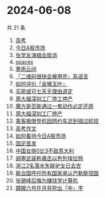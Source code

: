 # 2024-06-08

共 21 条

<!-- BEGIN -->
<!-- 最后更新时间 Sat Jun 08 2024 21:08:12 GMT+0800 (China Standard Time) -->

1. [高考](https://www.zhihu.com/search?q=%E9%AB%98%E8%80%83)
1. [今日A股市场](https://www.zhihu.com/search?q=%E4%BB%8A%E6%97%A5A%E8%82%A1%E5%B8%82%E5%9C%BA)
1. [张学友演唱会取消](https://www.zhihu.com/search?q=%E5%BC%A0%E5%AD%A6%E5%8F%8B%E6%BC%94%E5%94%B1%E4%BC%9A%E5%8F%96%E6%B6%88)
1. [spacex](https://www.zhihu.com/search?q=spacex)
1. [墨雨云间](https://www.zhihu.com/search?q=%E5%A2%A8%E9%9B%A8%E4%BA%91%E9%97%B4)
1. [「二维码很快会被用完」系谣言](https://www.zhihu.com/search?q=%E3%80%8C%E4%BA%8C%E7%BB%B4%E7%A0%81%E5%BE%88%E5%BF%AB%E4%BC%9A%E8%A2%AB%E7%94%A8%E5%AE%8C%E3%80%8D%E7%B3%BB%E8%B0%A3%E8%A8%80)
1. [如何评价「金猪玉叶」](https://www.zhihu.com/search?q=%E5%A6%82%E4%BD%95%E8%AF%84%E4%BB%B7%E3%80%8C%E9%87%91%E7%8C%AA%E7%8E%89%E5%8F%B6%E3%80%8D)
1. [买房或可七天无理由退定](https://www.zhihu.com/search?q=%E4%B9%B0%E6%88%BF%E6%88%96%E5%8F%AF%E4%B8%83%E5%A4%A9%E6%97%A0%E7%90%86%E7%94%B1%E9%80%80%E5%AE%9A)
1. [周大福深圳工厂停工停产](https://www.zhihu.com/search?q=%E5%91%A8%E5%A4%A7%E7%A6%8F%E6%B7%B1%E5%9C%B3%E5%B7%A5%E5%8E%82%E5%81%9C%E5%B7%A5%E5%81%9C%E4%BA%A7)
1. [魔方是否能通过一套动作必定还原](https://www.zhihu.com/search?q=%E9%AD%94%E6%96%B9%E6%98%AF%E5%90%A6%E8%83%BD%E9%80%9A%E8%BF%87%E4%B8%80%E5%A5%97%E5%8A%A8%E4%BD%9C%E5%BF%85%E5%AE%9A%E8%BF%98%E5%8E%9F)
1. [周大福深圳工厂停产](https://www.zhihu.com/search?q=%E5%91%A8%E5%A4%A7%E7%A6%8F%E6%B7%B1%E5%9C%B3%E5%B7%A5%E5%8E%82%E5%81%9C%E4%BA%A7)
1. [乘客极限登机因网约车迟到错过航班](https://www.zhihu.com/search?q=%E4%B9%98%E5%AE%A2%E6%9E%81%E9%99%90%E7%99%BB%E6%9C%BA%E5%9B%A0%E7%BD%91%E7%BA%A6%E8%BD%A6%E8%BF%9F%E5%88%B0%E9%94%99%E8%BF%87%E8%88%AA%E7%8F%AD)
1. [高考作文](https://www.zhihu.com/search?q=%E9%AB%98%E8%80%83%E4%BD%9C%E6%96%87)
1. [如何看待今日A股市场](https://www.zhihu.com/search?q=%E5%A6%82%E4%BD%95%E7%9C%8B%E5%BE%85%E4%BB%8A%E6%97%A5A%E8%82%A1%E5%B8%82%E5%9C%BA)
1. [国足首发](https://www.zhihu.com/search?q=%E5%9B%BD%E8%B6%B3%E9%A6%96%E5%8F%91)
1. [中国女排0比3不敌意大利](https://www.zhihu.com/search?q=%E4%B8%AD%E5%9B%BD%E5%A5%B3%E6%8E%920%E6%AF%943%E4%B8%8D%E6%95%8C%E6%84%8F%E5%A4%A7%E5%88%A9)
1. [胡塞武装称袭击以色列埃拉特](https://www.zhihu.com/search?q=%E8%83%A1%E5%A1%9E%E6%AD%A6%E8%A3%85%E7%A7%B0%E8%A2%AD%E5%87%BB%E4%BB%A5%E8%89%B2%E5%88%97%E5%9F%83%E6%8B%89%E7%89%B9)
1. [浙江2名落水失联驴友已去世](https://www.zhihu.com/search?q=%E6%B5%99%E6%B1%9F2%E5%90%8D%E8%90%BD%E6%B0%B4%E5%A4%B1%E8%81%94%E9%A9%B4%E5%8F%8B%E5%B7%B2%E5%8E%BB%E4%B8%96)
1. [联合国呼吁所有国家承认巴勒斯坦国](https://www.zhihu.com/search?q=%E8%81%94%E5%90%88%E5%9B%BD%E5%91%BC%E5%90%81%E6%89%80%E6%9C%89%E5%9B%BD%E5%AE%B6%E6%89%BF%E8%AE%A4%E5%B7%B4%E5%8B%92%E6%96%AF%E5%9D%A6%E5%9B%BD)
1. [张锡峰后悔为赚钱学计算机](https://www.zhihu.com/search?q=%E5%BC%A0%E9%94%A1%E5%B3%B0%E5%90%8E%E6%82%94%E4%B8%BA%E8%B5%9A%E9%92%B1%E5%AD%A6%E8%AE%A1%E7%AE%97%E6%9C%BA)
1. [嫦娥六号在月背挖出「中」字](https://www.zhihu.com/search?q=%E5%AB%A6%E5%A8%A5%E5%85%AD%E5%8F%B7%E5%9C%A8%E6%9C%88%E8%83%8C%E6%8C%96%E5%87%BA%E3%80%8C%E4%B8%AD%E3%80%8D%E5%AD%97)

<!-- END -->
